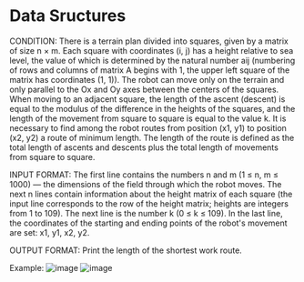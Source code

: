 # Data Sructures

CONDITION: There is a terrain plan divided into squares, given by a matrix of size n × m. Each square with coordinates (i, j) has a height relative to sea level, the value of which is determined by the natural number aij (numbering of rows and columns of matrix A begins with 1, the upper left square of the matrix has coordinates (1, 1)). The robot can move only on the terrain and only parallel to the Ox and Oy axes between the centers of the squares. When moving to an adjacent square, the length of the ascent (descent) is equal to the modulus of the difference in the heights of the squares, and the length of the movement from square to square is equal to the value k.
It is necessary to find among the robot routes from position (x1, y1) to position (x2, y2) a route of minimum length. The length of the route is defined as the total length of ascents and descents plus the total length of movements from square to square.

INPUT FORMAT: The first line contains the numbers n and m (1 ≤ n, m ≤ 1000) — the dimensions of the field through which the robot moves.
The next n lines contain information about the height matrix of each square (the input line corresponds to the row of the height matrix; heights are integers from 1 to 109).
The next line is the number k (0 ≤ k ≤ 109).
In the last line, the coordinates of the starting and ending points of the robot's movement are set: x1, y1, x2, y2.

OUTPUT FORMAT: Print the length of the shortest work route.

Example:
![image](https://user-images.githubusercontent.com/102251036/168595267-c479e5cc-97a3-4b5a-a1c9-92700f49baa6.png)
![image](https://user-images.githubusercontent.com/102251036/168595327-6549d81b-cb34-4151-9840-177fd8d1e031.png)
